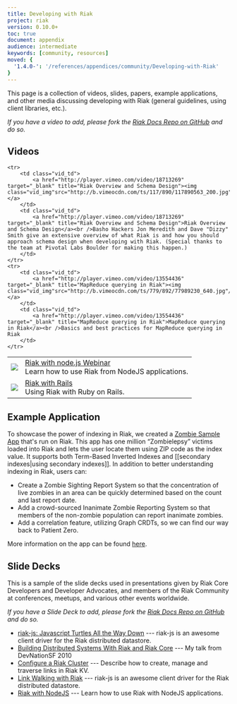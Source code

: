 ```yaml
---
title: Developing with Riak
project: riak
version: 0.10.0+
toc: true
document: appendix
audience: intermediate
keywords: [community, resources]
moved: {
  '1.4.0-': '/references/appendices/community/Developing-with-Riak'
}
---
```


This page is a collection of videos, slides, papers, example applications, and other media discussing developing with Riak (general guidelines, using client libraries, etc.).

_If you have a video to add, please fork the [Riak Docs Repo on GitHub](https://github.com/basho/basho_docs) and do so._

## Videos

<table class="vid_table">
	<tr>
	    <td class="vid_td">
	    	<a href="http://player.vimeo.com/video/21099379" target="_blank" title="Riak with node.js Webinar"><img class="vid_img"src="http://b.vimeocdn.com/ts/135/477/135477978_200.jpg"/></a>
	    </td>
	    <td class="vid_td">
	    	<a href="http://player.vimeo.com/video/21099379" target="_blank" title="Riak with node.js Webinar">Riak with node.js Webinar</a><br />Learn how to use Riak from NodeJS applications.
		</td>	    
	</tr>
	<tr>
	    <td class="vid_td">
	    	<a href="http://player.vimeo.com/video/13924929" target="_blank" title="Riak with Rails"><img class="vid_img"src="http://b.vimeocdn.com/ts/807/889/80788943_640.jpg"/></a>
	    </td>
	    <td class="vid_td">
	    	<a href="http://player.vimeo.com/video/13924929" target="_blank" title="Riak with Rails">Riak with Rails</a><br />Using Riak with Ruby on Rails.
		</td>
	</tr>

	<tr>
	    <td class="vid_td">
	    	<a href="http://player.vimeo.com/video/18713269" target="_blank" title="Riak Overview and Schema Design"><img class="vid_img"src="http://b.vimeocdn.com/ts/117/890/117890563_200.jpg"/></a>
	    </td>
	    <td class="vid_td">
	    	<a href="http://player.vimeo.com/video/18713269" target="_blank" title="Riak Overview and Schema Design">Riak Overview and Schema Design</a><br />Basho Hackers Jon Meredith and Dave "Dizzy" Smith give an extensive overview of what Riak is and how you should approach schema design when developing with Riak. (Special thanks to the team at Pivotal Labs Boulder for making this happen.) 
		</td>	    
	</tr>		
	<tr>
	    <td class="vid_td">
	    	<a href="http://player.vimeo.com/video/13554436" target="_blank" title="MapReduce querying in Riak"><img class="vid_img"src="http://b.vimeocdn.com/ts/779/892/77989230_640.jpg"/></a>
	    </td>
	    <td class="vid_td">
	    	<a href="http://player.vimeo.com/video/13554436" target="_blank" title="MapReduce querying in Riak">MapReduce querying in Riak</a><br />Basics and best practices for MapReduce querying in Riak
		</td>
	</tr>
</table>

## Example Application

To showcase the power of indexing in Riak, we created a [Zombie Sample App](http://zombies.samples.basho.com/) that's run on Riak. This app has one million “Zombielepsy” victims loaded into Riak and lets the user locate them using ZIP code as the index value. It supports both Term-Based Inverted Indexes and [[secondary indexes|using secondary indexes]]. In addition to better understanding indexing in Riak, users can:

* Create a Zombie Sighting Report System so that the concentration of live zombies in an area can be quickly determined based on the count and last report date.
* Add a crowd-sourced Inanimate Zombie Reporting System so that members of the non-zombie population can report inanimate zombies.
* Add a correlation feature, utilizing Graph CRDTs, so we can find our way back to Patient Zero.

More information on the app can be found [here](http://basho.com/indexing-the-zombie-apocalypse-with-riak/).

## Slide Decks

This is a sample of the slide decks used in presentations given by Riak Core Developers and Developer Advocates, and members of the Riak Community at conferences, meetups, and various other events worldwide.

_If you have a Slide Deck to add, please fork the [Riak Docs Repo on GitHub](https://github.com/basho/basho_docs) and do so._

* [riak-js: Javascript Turtles All the Way Down](http://www.slideshare.net/seancribbs/riakjs-javascript-turtles-all-the-way-down) --- riak-js is an awesome client driver for the Riak distributed datastore.
* [Building Distributed Systems With Riak and Riak Core](http://www.slideshare.net/argv0/riak-coredevnation) --- My talk from DevNationSF 2010 
* [Configure a Riak Cluster](http://www.slideshare.net/mbbx6spp/link-walking-with-riak) --- Describe how to create, manage and traverse links in Riak KV. 
* [Link Walking with Riak](http://www.slideshare.net/seancribbs/riakjs-javascript-turtles-all-the-way-down) --- riak-js is an awesome client driver for the Riak distributed datastore.
* [Riak with NodeJS](http://www.slideshare.net/seancribbs/riak-with-nodejs) --- Learn how to use Riak with NodeJS applications.
